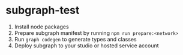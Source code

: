 # subgraph-test

1. Install node packages
2. Prepare subgraph manifest by running ```npm run prepare:<network>```
3. Run ```graph codegen``` to generate types and classes
4. Deploy subgraph to your studio or hosted service account
